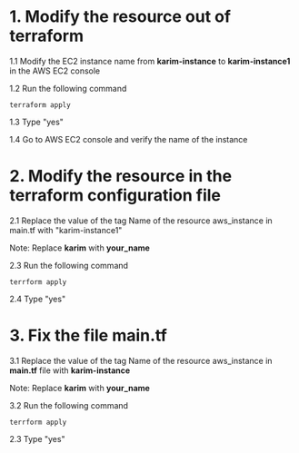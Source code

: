 # 1. Modify the resource out of terraform
1.1 Modify the EC2 instance name from **karim-instance** to **karim-instance1** in the AWS EC2 console

1.2 Run the following command
```
terraform apply
```
1.3 Type "yes"

1.4 Go to AWS EC2 console and verify the name of the instance

# 2. Modify the resource in the terraform configuration file
2.1 Replace the value of the tag Name of the resource aws_instance in main.tf with "karim-instance1"

Note: Replace **karim** with **your_name**

2.3 Run the following command
```
terrform apply
```
2.4 Type "yes"

# 3. Fix the file main.tf
3.1 Replace the value of the tag Name of the resource aws_instance in **main.tf** file with **karim-instance**

Note: Replace **karim** with **your_name**

3.2 Run the following command
```
terrform apply
```
2.3 Type "yes"